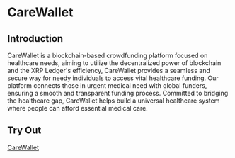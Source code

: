# CareWallet

## Introduction 
CareWallet is a blockchain-based crowdfunding platform focused on healthcare needs, aiming to utilize the decentralized power of blockchain and the XRP Ledger's efficiency, CareWallet provides a seamless and secure way for needy individuals to access vital healthcare funding. Our platform connects those in urgent medical need with global funders, ensuring a smooth and transparent funding process. Committed to bridging the healthcare gap, CareWallet helps build a universal healthcare system where people can afford essential medical care.

## Try Out
[CareWallet](https://carewallet.vercel.app/)
